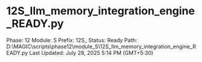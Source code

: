 # 12S_llm_memory_integration_engine_READY.py

Phase: 12
Module: S
Prefix: 12S_
Status: Ready
Path: D:\MAGIC\scripts\phase12\module_S\12S_llm_memory_integration_engine_READY.py
Last Updated: July 28, 2025 5:14 PM (GMT+5:30)
